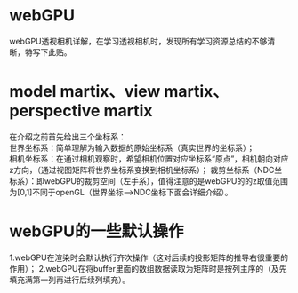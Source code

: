# webGPU
webGPU透视相机详解，在学习透视相机时，发现所有学习资源总结的不够清晰，特写下此贴。

# model martix、view martix、perspective martix
在介绍之前首先给出三个坐标系：  
世界坐标系：简单理解为输入数据的原始坐标系（真实世界的坐标系）；  
相机坐标系：在通过相机观察时，希望相机位置对应坐标系“原点”，相机朝向对应z方向，（通过视图矩阵将世界坐标系变换到相机坐标系）；
裁剪坐标系（NDC坐标系）：即webGPU的裁剪空间（左手系），值得注意的是webGPU的的z取值范围为[0,1]不同于openGL（世界坐标-->NDC坐标下面会详细介绍）。
# webGPU的一些默认操作
1.webGPU在渲染时会默认执行齐次操作（这对后续的投影矩阵的推导右很重要的作用）；
2.webGPU在将buffer里面的数组数据读取为矩阵时是按列主序的（及先填充满第一列再进行后续列填充）。

